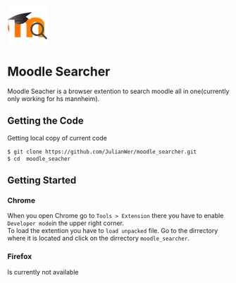 
<img src="moodle_searcher/images/logo_light.png" alt="Alt text" title="Optional title" width="90em">

# Moodle Searcher
  
Moodle Seacher is a browser extention to search moodle all in one(currently only working for hs mannheim).

## Getting the Code

Getting local copy of current code
```
$ git clone https://github.com/JulianWer/moodle_searcher.git
$ cd  moodle_seacher
```

## Getting Started
### Chrome
When you open Chrome go to `Tools > Extension` there you have to enable `Developer mode`in the upper right corner.  
To load the extention you have to `load unpacked` file. Go to the dirrectory where it is located and click on the dirrectory `moodle_searcher`. 
### Firefox 
Is currently not available
